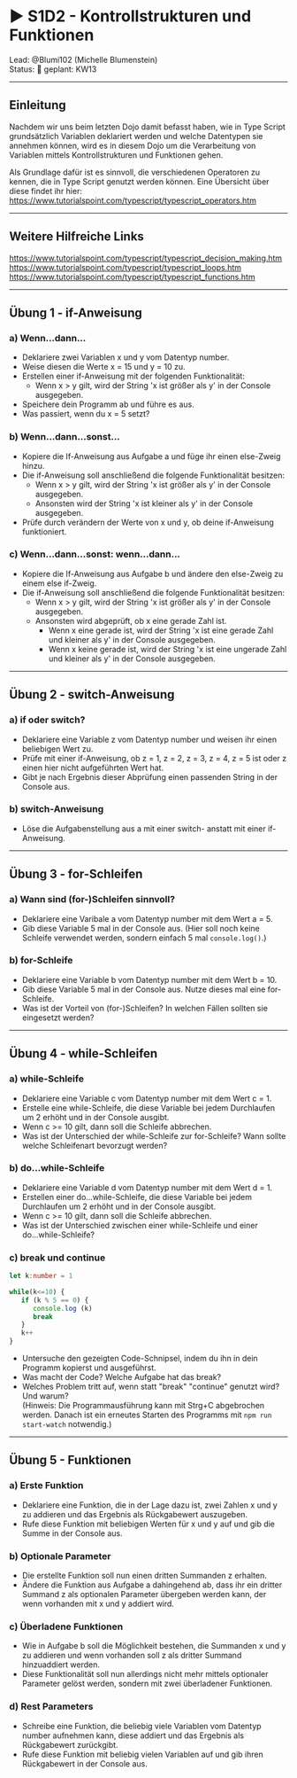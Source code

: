 # :arrow_forward: S1D2 - Kontrollstrukturen und Funktionen

Lead: @Blumi102 (Michelle Blumenstein)  
Status: :construction:
geplant: KW13

---
## Einleitung

Nachdem wir uns beim letzten Dojo damit befasst haben, wie in Type Script grundsätzlich Variablen deklariert werden und welche Datentypen sie annehmen können, wird es in diesem Dojo um die Verarbeitung von Variablen mittels Kontrollstrukturen und Funktionen gehen.

Als Grundlage dafür ist es sinnvoll, die verschiedenen Operatoren zu kennen, die in Type Script genutzt werden können. Eine Übersicht über diese findet ihr hier: https://www.tutorialspoint.com/typescript/typescript_operators.htm

---

## Weitere Hilfreiche Links

https://www.tutorialspoint.com/typescript/typescript_decision_making.htm
https://www.tutorialspoint.com/typescript/typescript_loops.htm
https://www.tutorialspoint.com/typescript/typescript_functions.htm

---

## Übung 1 - if-Anweisung

### a) Wenn...dann...

- Deklariere zwei Variablen x und y vom Datentyp number.
- Weise diesen die Werte x = 15 und y = 10 zu.
- Erstellen einer if-Anweisung mit der folgenden Funktionalität: 
  - Wenn x > y gilt, wird der String 'x ist größer als y' in der Console ausgegeben.
- Speichere dein Programm ab und führe es aus.
- Was passiert, wenn du x = 5 setzt?


### b) Wenn...dann...sonst...

- Kopiere die If-Anweisung aus Aufgabe a und füge ihr einen else-Zweig hinzu.
- Die if-Anweisung soll anschließend die folgende Funktionalität besitzen:
  - Wenn x > y gilt, wird der String 'x ist größer als y' in der Console ausgegeben.
  - Ansonsten wird der String 'x ist kleiner als y' in der Console ausgegeben.
- Prüfe durch verändern der Werte von x und y, ob deine if-Anweisung funktioniert.

### c) Wenn...dann...sonst: wenn...dann...

- Kopiere die If-Anweisung aus Aufgabe b und ändere den else-Zweig zu einem else if-Zweig.
- Die if-Anweisung soll anschließend die folgende Funktionalität besitzen:
  - Wenn x > y gilt, wird der String 'x ist größer als y' in der Console ausgegeben.
  - Ansonsten wird abgeprüft, ob x eine gerade Zahl ist.
    - Wenn x eine gerade ist, wird der String 'x ist eine gerade Zahl und kleiner als y' in der Console ausgegeben.
    - Wenn x keine gerade ist, wird der String 'x ist eine ungerade Zahl und kleiner als y' in der Console ausgegeben.

---

## Übung 2 - switch-Anweisung

### a) if oder switch?

- Deklariere eine Variable z vom Datentyp number und weisen ihr einen beliebigen Wert zu.
- Prüfe mit einer if-Anweisung, ob z = 1, z = 2, z = 3, z = 4, z = 5 ist oder z einen hier nicht aufgeführten Wert hat.
- Gibt je nach Ergebnis dieser Abprüfung einen passenden String in der Console aus.

### b) switch-Anweisung

- Löse die Aufgabenstellung aus a mit einer switch- anstatt mit einer if-Anweisung.

---

## Übung 3 - for-Schleifen

### a) Wann sind (for-)Schleifen sinnvoll?
- Deklariere eine Varibale a vom Datentyp number mit dem Wert a = 5.
- Gib diese Variable 5 mal in der Console aus. (Hier soll noch keine Schleife verwendet werden, sondern einfach 5 mal ```console.log()```.)

### b) for-Schleife
- Deklariere eine Variable b vom Datentyp number mit dem Wert b = 10.
- Gib diese Variable 5 mal in der Console aus. Nutze dieses mal eine for-Schleife.
- Was ist der Vorteil von (for-)Schleifen? In welchen Fällen sollten sie eingesetzt werden?

---

## Übung 4 - while-Schleifen

### a) while-Schleife
-  Deklariere eine Variable c vom Datentyp number mit dem Wert c = 1.
- Erstelle eine while-Schleife, die diese Variable bei jedem Durchlaufen um 2 erhöht und in der Console ausgibt.
- Wenn c >= 10 gilt, dann soll die Schleife abbrechen.
- Was ist der Unterschied der while-Schleife zur for-Schleife? Wann sollte welche Schleifenart bevorzugt werden?

### b) do...while-Schleife
- Deklariere eine Variable d vom Datentyp number mit dem Wert d = 1.
- Erstellen einer do...while-Schleife, die diese Variable bei jedem Durchlaufen um 2 erhöht und in der Console ausgibt.
- Wenn c >= 10 gilt, dann soll die Schleife abbrechen.
- Was ist der Unterschied zwischen einer while-Schleife und einer do...while-Schleife?

### c) break und continue

```ts
let k:number = 1

while(k<=10) { 
   if (k % 5 == 0) {   
      console.log (k) 
      break
   } 
   k++ 
}
```
- Untersuche den gezeigten Code-Schnipsel, indem du ihn in dein Programm kopierst und ausgeführst. 
- Was macht der Code? Welche Aufgabe hat das break?
- Welches Problem tritt auf, wenn statt "break" "continue" genutzt wird? Und warum? <br>
(Hinweis: Die Programmausführung kann mit Strg+C abgebrochen werden. Danach ist ein erneutes Starten des Programms mit ```npm run start-watch``` notwendig.)

---

## Übung 5 - Funktionen

### a) Erste Funktion

- Deklariere eine Funktion, die in der Lage dazu ist, zwei Zahlen x und y zu addieren und das Ergebnis als Rückgabewert auszugeben.
- Rufe diese Funktion mit beliebigen Werten für x und y auf und gib die Summe in der Console aus.

### b) Optionale Parameter

- Die erstellte Funktion soll nun einen dritten Summanden z erhalten.
- Ändere die Funktion aus Aufgabe a dahingehend ab, dass ihr ein dritter Summand z als optionalen Parameter übergeben werden kann, der wenn vorhanden mit x und y addiert wird.

### c) Überladene Funktionen

- Wie in Aufgabe b soll die Möglichkeit bestehen, die Summanden x und y zu addieren und wenn vorhanden soll z als dritter Summand hinzuaddiert werden.
- Diese Funktionalität soll nun allerdings nicht mehr mittels optionaler Parameter gelöst werden, sondern mit zwei überladener Funktionen. 

### d) Rest Parameters

- Schreibe eine Funktion, die beliebig viele Variablen vom Datentyp number aufnehmen kann, diese addiert und das Ergebnis als Rückgabewert zurückgibt.
- Rufe diese Funktion mit beliebig vielen Variablen auf und gib ihren Rückgabewert in der Console aus.


